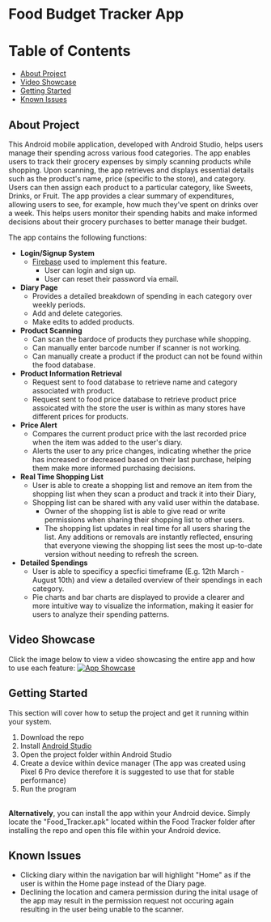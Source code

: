 
# Food Budget Tracker App

# Table of Contents

* [About Project](#about-project)
* [Video Showcase](#video-showcase)
* [Getting Started](#getting-started)
* [Known Issues](#known-issues)

## About Project

This Android mobile application, developed with Android Studio, helps users manage their spending across various food categories. The app enables users to track their grocery expenses by simply scanning products while shopping. Upon scanning, the app retrieves and displays essential details such as the product's name, price (specific to the store), and category. Users can then assign each product to a particular category, like Sweets, Drinks, or Fruit. The app provides a clear summary of expenditures, allowing users to see, for example, how much they've spent on drinks over a week. This helps users monitor their spending habits and make informed decisions about their grocery purchases to better manage their budget.

The app contains the following functions: 
* **Login/Signup System**
    - [Firebase](https://firebase.google.com/) used to implement this feature.
        - User can login and sign up.
        - User can reset their password via email.
* **Diary Page**
    - Provides a detailed breakdown of spending in each category over weekly periods. 
    - Add and delete categories.
    - Make edits to added products.
* **Product Scanning**
    - Can scan the bardoce of products they purchase while shopping. 
    - Can manually enter barcode number if scanner is not working. 
    - Can manually create a product if the product can not be found within the food database. 
* **Product Information Retrieval**
    - Request sent to food database to retrieve name and category associated with product. 
    - Request sent to food price database to retrieve product price assoicated with the store the user is within as many stores have different prices for products. 
* **Price Alert**
    - Compares the current product price with the last recorded price when the item was added to the user's diary.
    - Alerts the user to any price changes, indicating whether the price has increased or decreased based on their last purchase, helping them make more informed purchasing decisions.
* **Real Time Shopping List**
    - User is able to create a shopping list and remove an item from the shopping list when they scan a product and track it into their Diary,
    - Shopping list can be shared with any valid user within the database.
        - Owner of the shopping list is able to give read or write permissions when sharing their shopping list to other users.
        - The shopping list updates in real time for all users sharing the list. Any additions or removals are instantly reflected, ensuring that everyone viewing the shopping list sees the most up-to-date version without needing to refresh the screen.
* **Detailed Spendings**
    - User is able to specificy a specfici timeframe (E.g. 12th March - August 10th) and view a detailed overview of their spendings in each category.
    - Pie charts and bar charts are displayed to provide a clearer and more intuitive way to visualize the information, making it easier for users to analyze their spending patterns.

## Video Showcase
Click the image below to view a video showcasing the entire app and how to use each feature:
[![App Showcase](https://img.youtube.com/vi/dMfNfRmLQ7c/0.jpg)](https://youtu.be/dMfNfRmLQ7c)

## Getting Started
This section will cover how to setup the project and get it running within your system.

1. Download the repo 
2. Install [Android Studio](https://developer.android.com/studio)
3. Open the project folder within Android Studio
4. Create a device within device manager (The app was created using Pixel 6 Pro device therefore it is suggested to use that for stable performance)
5. Run the program

\
**Alternatively**, you can install the app within your Android device. Simply locate the "Food_Tracker.apk" located within the Food Tracker folder after installing the repo and open this file within your Android device. 

## Known Issues
- Clicking diary within the navigation bar will highlight "Home" as if the user is within the Home page instead of the Diary page. 
- Declining the location and camera permission during the inital usage of the app may result in the permission request not occuring again resulting in the user being unable to the scanner. 

